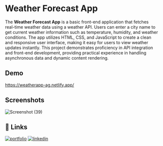 
# Weather Forecast App

The **Weather Forecast App** is a basic front-end application that fetches real-time weather data using a weather API. Users can enter a city name to get current weather information such as temperature, humidity, and weather conditions. The app utilizes HTML, CSS, and JavaScript to create a clean and responsive user interface, making it easy for users to view weather updates instantly. This project demonstrates proficiency in API integration and front-end development, providing practical experience in handling asynchronous data and dynamic content rendering.


## Demo

https://weatherapp-ag.netlify.app/


## Screenshots

![Screenshot (39)](https://github.com/user-attachments/assets/569ef102-dcb3-48c0-be26-5cb95c0c04a5)



## 🔗 Links
[![portfolio](https://img.shields.io/badge/my_portfolio-000?style=for-the-badge&logo=ko-fi&logoColor=white)](https://arijitghoshportfolio.netlify.app/)
[![linkedin](https://img.shields.io/badge/linkedin-0A66C2?style=for-the-badge&logo=linkedin&logoColor=white)](https://www.linkedin.com/in/arijit-ghosh-490b00220/)

